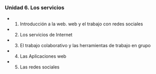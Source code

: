 
### Unidad 6. Los servicios

- 1. Introducción a la web. web y el trabajo con redes sociales 
- 2. Los servicios de Internet
- 3. El trabajo colaborativo y las herramientas de trabajo en grupo
- 4. Las Aplicaciones web
- 5. Las redes sociales
